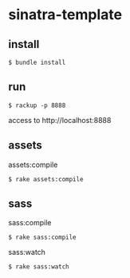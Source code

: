 # sinatra-template

## install

```
$ bundle install
```

## run

```
$ rackup -p 8888
```

access to http://localhost:8888

## assets

assets:compile

```
$ rake assets:compile
```

## sass

sass:compile

```
$ rake sass:compile
```

sass:watch

```
$ rake sass:watch
```
